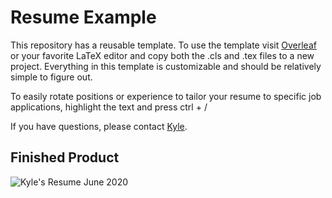 # Resume Example
This repository has a reusable template. To use the template visit [Overleaf](https://www.overleaf.com/project) or your favorite LaTeX editor and copy both the .cls and .tex files to a new project. Everything in this template is customizable and should be relatively simple to figure out. 

To easily rotate positions or experience to tailor your resume to specific job applications, highlight the text and press ctrl + /

If you have questions, please contact [Kyle](https://www.linkedin.com/in/kylegillaspy/).

## Finished Product
![Kyle's Resume June 2020](https://github.com/kgillasp/Resume/blob/master/june142020.PNG)
